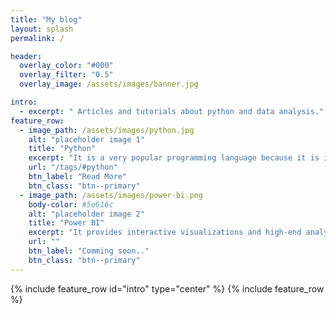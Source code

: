 ```yaml
---
title: "My blog"
layout: splash
permalink: /

header:
  overlay_color: "#000"
  overlay_filter: "0.5"
  overlay_image: /assets/images/banner.jpg

intro: 
  - excerpt: " Articles and tutorials about python and data analysis."
feature_row:
  - image_path: /assets/images/python.jpg
    alt: "placeholder image 1"
    title: "Python"
    excerpt: "It is a very popular programming language because it is incredibly productive and efficient."
    url: "/tags/#python"
    btn_label: "Read More"
    btn_class: "btn--primary"
  - image_path: /assets/images/power-bi.png
    body-color: #5e616c
    alt: "placeholder image 2"
    title: "Power BI"
    excerpt: "It provides interactive visualizations and high-end analytics capabilities that help everyone to make smarter, real-time decisions."
    url: ""
    btn_label: "Comming soon.."
    btn_class: "btn--primary"
---
```

{% include feature_row id="intro" type="center" %}
{% include feature_row %}